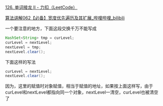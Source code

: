 



[126. 单词接龙 II - 力扣（LeetCode）](https://leetcode.cn/problems/word-ladder-ii/description/)





[算法讲解062【必备】宽度优先遍历及其扩展_哔哩哔哩_bilibili](https://www.bilibili.com/video/BV1Dw411w7P5/?spm_id_from=333.1391.0.0&vd_source=96c1635797a0d7626fb60e973a29da38)





一个要注意的地方，下面这段交换千万不能写成

```java
HashSet<String> tmp = curLevel;
curLevel = nextLevel;
nextLevel = tmp;
nextLevel.clear();
```

下面这样的写法

```java
curLevel = nextLevel;
nextLevel.clear();
```

因为，这里的赋值时对象赋值，相当于赋值的地址，如果按上面这样写，由于curLevel和nextLevel都指向同一个对象，nextLevel一清空，curLevel也被清空了

